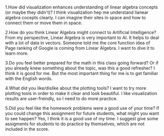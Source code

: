 1.How did visualization enhances understanding of linear algebra concepts (or maybe they didn't)?
I think visualization hep me understand lianear algebra cocepts clearly. I can imagine their sites in space and how to connect them or move them in space.

2.How do you think Linear Algebra might connect to Artificial Intelligence?
From my perspective, Linear Algebra is very important to AI. It helps to deal with a lot of data in vectors. Someone told me the core function idea of Page ranking of Google is coming from Linear Algebra. I want to dive it to learn more.

3.Do you feel better prepared for the math in this class going forward? Or if you already knew something about the topic, was this a good refresher?
I think it is good for me. But the most important thing for me is to get familiar with the English words.

4.What did you like/dislike about the plotting tools?
I want to try more plotting tools in order to make it clear and look beautiful. I like visualization results are user-freindly, so I need to do more practice.

5.Did you feel like the homework problems were a good use of your time? If you could change this assignment for future students, what might you want to see happen?
Yes, I think it is a good use of my time. I suggest give some assigments for students to do practice by themselves, which are not included in the score. 
